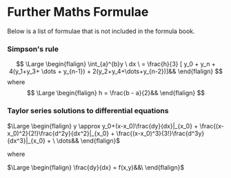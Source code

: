 # Further Maths Formulae

Below is a list of formulae that is not included in the formula book. 

### Simpson's rule

$$
\Large
\begin{flalign}
\int_{a}^{b}y \ dx \ = \frac{h}{3} [ y_0 + y_n + 4(y_1+y_3+ \dots + y_{n-1}) + 2(y_2+y_4+\dots+y_{n-2})]&&
\end{flalign}
$$
where 
$$
\Large
\begin{flalign}
h = \frac{b - a}{2}&&
\end{flalign}
$$

### Taylor series solutions to differential equations

$\Large \begin{flalign} y \approx y_0+(x-x_0)\frac{dy}{dx}|_{x_0} + \frac{(x-x_0)^2}{2!}\frac{d^2y}{dx^2}|_{x_0} + \frac{(x-x_0)^3}{3!}\frac{d^3y}{dx^3}|_{x_0}  + \ \dots&& \end{flalign}$

where

$\Large \begin{flalign} \frac{dy}{dx} = f(x,y)&&\ \end{flalign}$










